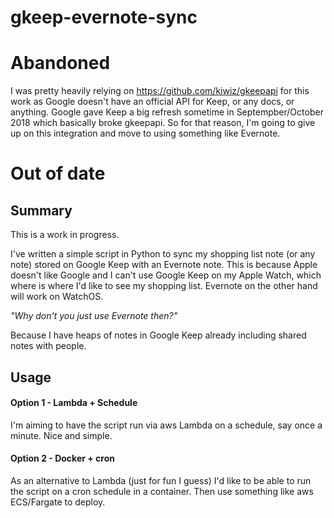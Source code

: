 # gkeep-evernote-sync

# Abandoned

I was pretty heavily relying on https://github.com/kiwiz/gkeepapi for this work as Google doesn't have an official API for Keep, or any docs, or anything. Google gave Keep a big refresh sometime in Septempber/October 2018 which basically broke gkeepapi. So for that reason, I'm going to give up on this integration and move to using something like Evernote.

# Out of date

## Summary

This is a work in progress. 

I've written a simple script in Python to sync my shopping list note (or any note) stored on Google Keep with an Evernote note. This is because Apple doesn't like Google and I can't use Google Keep on my Apple Watch, which where is where I'd like to see my shopping list. Evernote on the other hand will work on WatchOS.

_"Why don't you just use Evernote then?"_

Because I have heaps of notes in Google Keep already including shared notes with people. 

## Usage
#### Option 1 - Lambda + Schedule

I'm aiming to have the script run via aws Lambda on a schedule, say once a minute. Nice and simple.

#### Option 2 - Docker + cron


As an alternative to Lambda (just for fun I guess) I'd like to be able to run the script on a cron schedule in a container. Then use something like aws ECS/Fargate to deploy.